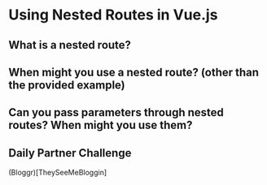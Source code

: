 # Using Nested Routes in Vue.js

## What is a nested route?


## When might you use a nested route? (other than the provided example)


## Can you pass parameters through nested routes? When might you use them?


## Daily Partner Challenge

(Bloggr)[TheySeeMeBloggin]